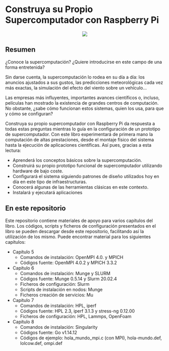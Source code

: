 # Construya su Propio Supercomputador con Raspberry Pi

<!---
![portada](https://encrypted-tbn0.gstatic.com/shopping?q=tbn:ANd9GcQk_-E3TYWqT7BH4vzRbBMqS0hPRXhDL4Lrm6pQBam_TulqjjVMK7Y&usqp=CAc) 
-->

<p align="center">
  <img src="https://encrypted-tbn0.gstatic.com/shopping?q=tbn:ANd9GcQk_-E3TYWqT7BH4vzRbBMqS0hPRXhDL4Lrm6pQBam_TulqjjVMK7Y&usqp=CAc" />
</p>

## Resumen

¿Conoce la supercomputación? ¿Quiere introducirse en este campo de una forma entretenida? 

Sin darse cuenta, la supercomputación lo rodea en su día a día: los anuncios ajustados a sus gustos, las predicciones meteorológicas cada vez más exactas, la simulación del efecto del viento sobre un vehículo... 

Las empresas más influyentes, importantes avances científicos o, incluso, películas han mostrado la existencia de grandes centros de computación. No obstante, ¿sabe cómo funcionan estos sistemas, quien los usa, para que y cómo se configuran? 

Construya su propio supercomputador con Raspberry Pi da respuesta a todas estas preguntas mientras lo guía en la configuración de un prototipo de supercomputador. Con este libro experimentará de primera mano la computación de altas prestaciones, desde el montaje físico del sistema hasta la ejecución de aplicaciones científicas. Así pues, gracias a esta lectura: 

- Aprenderá los conceptos básicos sobre la supercomputación. 
-  Construirá su propio prototipo funcional de supercomputador utilizando hardware de bajo coste. 
-  Configurará el sistema siguiendo patrones de diseño utilizados hoy en día en este tipo de infraestructuras. 
-  Conocerá algunas de las herramientas clásicas en este contexto. 
-  Instalará y ejecutará aplicaciones

## En este repositorio

Este repositorio contiene materiales de apoyo para varios capítulos del libro. Los códigos, scripts y ficheros de configuración presentados en el libro se pueden descargar desde este repositorio, facilitando así la utilización de los mismo. Puede encontrar material para los siguientes capítulos:

- Capítulo 5
  - Comandos de instalación: OpenMPI 4.0. y MPICH
  - Códigos fuente: OpenMPI 4.0.2 y MPICH 3.3.2
- Capítulo 6
  - Comandos de instalación: Munge y SLURM
  - Códigos fuente: Munge 0.5.14 y Slurm 20.02.4
  - Ficheros de configuración: Slurm
  - Scripts de instalación en nodos: Munge
  - Ficheros creación de servicios: Mu
- Capítulo 7
  - Comandos de instalación: HPL, iperf
  - Códigos fuente: HPL 2.3, iperf 3.1.3 y stress-ng 0.12.00
  - Ficheros de configuración: HPL, Lammps, OpenFoam
- Capítulo 8
  - Comandos de instalación: Singularity
  - Códigos fuente: Go v1.14.12
  - Códigos de ejemplo: hola_mundo_mpi.c (con MPI), hola-mundo.def, lolcow.def, ompi.def